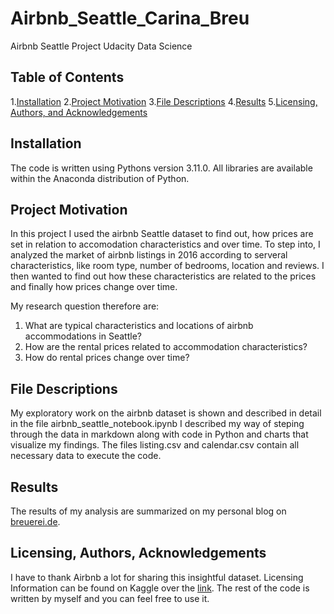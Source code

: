 # Airbnb_Seattle_Carina_Breu
Airbnb Seattle Project Udacity Data Science

## Table of Contents
1.[Installation](#installation)
2.[Project Motivation](#motivation)
3.[File Descriptions](#files)
4.[Results](#results)
5.[Licensing, Authors, and Acknowledgements](#licensing)

## Installation <a name="installation"></a>

The code is written using Pythons version 3.11.0. All libraries are available within the Anaconda distribution of Python.

## Project Motivation <a name="motivation"></a>

In this project I used the airbnb Seattle dataset to find out, how prices are set in relation to accomodation characteristics and over time.
To step into, I analyzed the market of airbnb listings in 2016 according to serveral characteristics, like room type, number of bedrooms, location and reviews.
I then wanted to find out how these characteristics are related to the prices and finally how prices change over time. 

My research question therefore are:
1. What are typical characteristics and locations of airbnb accommodations in Seattle?  
2. How are the rental prices related to accommodation characteristics?
3. How do rental prices change over time?

## File Descriptions <a name="files"></a>

My exploratory work on the airbnb dataset is shown and described in detail in the file airbnb_seattle_notebook.ipynb
I described my way of steping through the data in markdown along with code in Python and charts that visualize my findings. The files listing.csv and calendar.csv contain all necessary data to execute the code.

## Results <a name="results"></a>

The results of my analysis are summarized on my personal blog on [breuerei.de](https://breuerei.de/understanding-airbnb-prices-insights-for-your-next-trip).

## Licensing, Authors, Acknowledgements <a name="licensing"></a>

I have to thank Airbnb a lot for sharing this insightful dataset. Licensing Information can be found on Kaggle over the [link](https://www.kaggle.com/datasets/airbnb/seattle/data).
The rest of the code is written by myself and you can feel free to use it.
